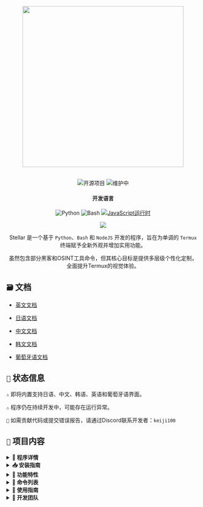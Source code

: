 <p align="center"> <kbd> <img src="https://i.pinimg.com/originals/02/87/d3/0287d3ba8b3330fca99f69e2001d3168.gif?semt=ais_hybrid&w=740" width="420"> </kbd><br><br>

<div align="center">

![开源项目](https://img.shields.io/badge/开源-3DA639?style=for-the-badge&logo=open-source-initiative&logoColor=white) ![维护中](https://img.shields.io/badge/持续维护中(是)-2ea44f?style=for-the-badge)

<h4>开发语言</h4>

![Python](https://img.shields.io/badge/Python-3776AB?style=for-the-badge&logo=python&logoColor=white)
![Bash](https://img.shields.io/badge/Shell脚本-121011?style=for-the-badge&logo=gnu-bash&logoColor=white)
[![JavaScript运行时](https://img.shields.io/badge/JavaScript运行时-Node.js-yellow?style=for-the-badge&logo=javascript&logoColor=white&color=f7df1e&labelColor=000000)](https://nodejs.org/)

</div>

<div align="center">
    <img src="https://img.shields.io/badge/Stellar-6C00FF?style=for-the-badge&logo=stellar&logoColor=white&labelColor=121212"><br>
    <strong></strong>
</div>

<div align="center">

Stellar 是一个基于 `Python`、`Bash` 和 `NodeJS` 开发的程序，旨在为单调的 `Termux` 终端赋予全新外观并增加实用功能。

虽然包含部分黑客和OSINT工具命令，但其核心目标是提供多层级个性化定制，全面提升Termux的视觉体验。

</div>

## `🗃️` 文档 

- [英文文档](https://github.com/Keiji821/Stellar/blob/master/docs/README_English.md)

- [日语文档](https://github.com/Keiji821/Stellar/blob/master/docs/README_Japanese.md)

- [中文文档](https://github.com/Keiji821/Stellar/blob/master/docs/README_Chinese.md)

- [韩文文档](https://github.com/Keiji821/Stellar/blob/master/docs/README_Korean.md)

- [葡萄牙语文档](https://github.com/Keiji821/Stellar/blob/master/docs/README_Portuguese.md)

## `📄` 状态信息

`⚠️` 即将内置支持日语、中文、韩语、英语和葡萄牙语界面。

`⚠️` 程序仍在持续开发中，可能存在运行异常。

`📌` 如需贡献代码或提交错误报告，请通过Discord联系开发者：`keiji100`

## `📜` 项目内容

<details>
<summary><b>📑 程序详情</b></summary>

```shell
程序名称: Stellar
创建日期: 2024/06/01
当前版本: v0.0.0 (开发中)
程序大小: 17MB
支持语言: 仅西班牙语
开发者: Keiji821
```
</details>

<details>
<summary><b>📥 安装指南</b></summary>

请按顺序执行以下命令：

```shell
pkg update && pkg upgrade
```

```shell
pkg install git -y
```

```shell
git clone https://github.com/Keiji821/Stellar
```

```shell
cd Stellar
```

```shell
bash install.sh
```

执行`bash install.sh`后将启动安装程序。为确保完整安装，请保持网络畅通。安装完成后Termux会自动重启，建议完全关闭Termux以保障`TOR`功能正常运作。

</details>

<details>
<summary><b>🧩 功能特性</b></summary>

Stellar在不依赖`Zsh`的情况下，通过纯`Bash`实现Termux深度定制，包含以下功能模块：

> 核心特性
```shell
• 可定制横幅图案/颜色及背景
• 设备信息状态栏
• 集成TOR匿名网络
• Termux背景色自定义
• 专用工具命令集
• 增强型termux-properties配置
• 原生command-not-found提示系统
• 指纹锁屏安全模块
• Termux-API深度集成
• Termux-X11环境变量预配置
```

> APT依赖
```shell
• python
• cloudflared 
• tor
• nmap
• exiftool
• nodejs
• termux-api
• dnsutils
• lsd
• x11-repo
• termux-x11-nightly
• root-repo
```

> PIP依赖
```shell   
• beautifulsoup4
• pyfiglet
• phonenumbers
• psutil
• PySocks
• requests
• rich
• "rich[jupyter]"
• lolcat
• discord
• fake_useragent
• pycryptodome
```
</details>

<details>
<summary><b>📀 命令列表</b></summary>

> **🔧 系统命令**  
```bash
reload       │ 重载横幅系统  
user-config  │ 个性化配置中心
my           │ 显示Stellar个人资料
uninstall    │ 完全卸载程序  
update       │ 从GitHub更新  
bash         │ 重启终端会话   
reset        │ 恢复初始状态
delete       | rm -rf快捷命令
move         | mv快捷命令
copy         | cp快捷命令
```

> **🛠️ 实用工具**  
```bash
ia           │ 免费API人工智能服务  
ia-image     │ AI图像生成器  
traductor    │ 实时翻译器  
myip         │ 公网IP查询  
passwordgen  │ 安全密码生成  
encrypt-file │ 文件加密工具  
```

> **🌐 信息收集**  
```bash
ipinfo       │ IP情报分析  
urlinfo      │ URL解析  
userfinder   │ 跨平台用户搜索  
phoneinfo    │ 电话号码溯源  
metadatainfo │ 文件元数据提取  
emailsearch  │ 邮箱地址检索  
```

> **📱 Discord工具**  
```bash
userinfo           │ 用户信息查询(ID)  
serverinfo         │ 服务器信息(ID)  
searchinvites      │ 邀请链接搜索  
inviteinfo         │ 邀请详情分析  
role-mapper        │ 角色权限映射  
mutual-servers     │ 共同服务器查询  
webhook-mass-spam  │ Webhook轰炸  
mass-delete-channels │ 批量删除频道  
```

> **📸 Instagram工具**  
```bash
profileinfo  │ 个人资料元数据提取  
```

> **⚡ 渗透测试**  
```bash
ddos        │ DDoS攻击(IP+端口)  
tunnel      │ 访客IP捕获  
```
</details>

<details>
<summary><b>📄 使用指南</b></summary>

安装完成后，通过`user-config`命令可自定义：
- 横幅ASCII艺术图案
- 颜色主题方案
- 终端背景色（支持浅色/深色切换）
- 其他视觉元素

该命令提供交互式界面引导完成所有个性化设置。
</details>

<details>
<summary><b>🌹 开发团队</b></summary>

```diff
+ Keiji821 (主开发者)
```

##### 合作与咨询

<p align="left">
  <a href="https://discord.com/users/983476283491110932">
<img src="https://img.shields.io/badge/Discord-Keiji-%235865F2?style=for-the-badge&logo=discord&logoColor=white">
  </a>
</p>

##### `❤️` 支持项目

如果您认可这个项目，欢迎通过以下方式支持开发：

[![Binance捐赠](https://img.shields.io/badge/Binance%20Pay-F0B90B?style=for-the-badge&logo=binance&logoColor=white&label=捐赠&labelColor=black&message=763579717)](https://pay.binance.com/en)

[![PayPal捐赠](https://img.shields.io/badge/PayPal-00457C?style=for-the-badge&logo=paypal&logoColor=white&label=捐赠&labelColor=003087&message=felixdppdcg69@gmail.com)](https://paypal.me/felixdppdcg69)
</details>